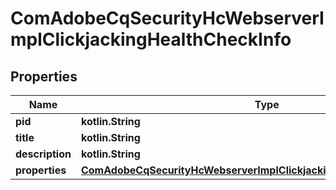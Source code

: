 
# ComAdobeCqSecurityHcWebserverImplClickjackingHealthCheckInfo

## Properties
Name | Type | Description | Notes
------------ | ------------- | ------------- | -------------
**pid** | **kotlin.String** |  |  [optional]
**title** | **kotlin.String** |  |  [optional]
**description** | **kotlin.String** |  |  [optional]
**properties** | [**ComAdobeCqSecurityHcWebserverImplClickjackingHealthCheckProperties**](ComAdobeCqSecurityHcWebserverImplClickjackingHealthCheckProperties.md) |  |  [optional]



